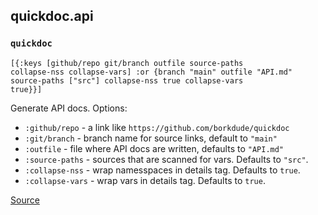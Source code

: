 ## quickdoc.api
### `quickdoc`
<code>[{:keys [github/repo git/branch outfile source-paths collapse-nss collapse-vars] :or {branch "main" outfile "API.md" source-paths ["src"] collapse-nss true collapse-vars true}}]</code><br>

Generate API docs. Options:
  * `:github/repo` -  a link like `https://github.com/borkdude/quickdoc`
  * `:git/branch` - branch name for source links, default to `"main"`
  * `:outfile` - file where API docs are written, defaults to `"API.md"`
  * `:source-paths` - sources that are scanned for vars. Defaults to `"src"`.
  * `:collapse-nss` - wrap namesspaces in details tag. Defaults to `true`.
  * `:collapse-vars` - wrap vars in details tag. Defaults to `true`.
  

[Source](https://github.com/borkdude/quickdoc/blob/main/src/quickdoc/api.cljc#L18-L85)
